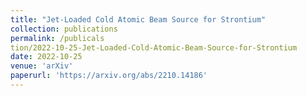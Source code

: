 ```yaml
---
title: "Jet-Loaded Cold Atomic Beam Source for Strontium"
collection: publications
permalink: /publicals
tion/2022-10-25-Jet-Loaded-Cold-Atomic-Beam-Source-for-Strontium
date: 2022-10-25
venue: 'arXiv'
paperurl: 'https://arxiv.org/abs/2210.14186'
---
```

